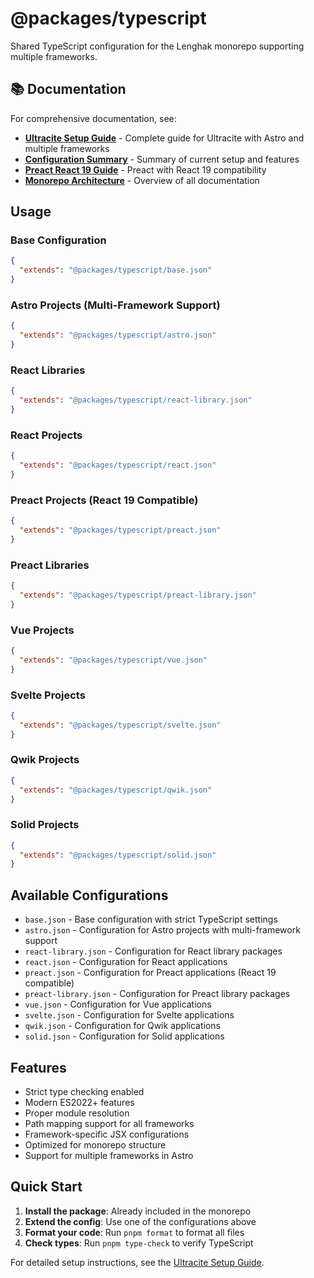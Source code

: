 # @packages/typescript

Shared TypeScript configuration for the Lenghak monorepo supporting multiple frameworks.

## 📚 Documentation

For comprehensive documentation, see:
- **[Ultracite Setup Guide](../../.cursor/docs/ultracite-astro-multi-framework-setup.md)** - Complete guide for Ultracite with Astro and multiple frameworks
- **[Configuration Summary](../../.cursor/docs/ultracite-configuration-summary.md)** - Summary of current setup and features
- **[Preact React 19 Guide](../../.cursor/docs/preact-react19-compatibility-guide.md)** - Preact with React 19 compatibility
- **[Monorepo Architecture](../../.cursor/docs/README.md)** - Overview of all documentation

## Usage

### Base Configuration
```json
{
  "extends": "@packages/typescript/base.json"
}
```

### Astro Projects (Multi-Framework Support)
```json
{
  "extends": "@packages/typescript/astro.json"
}
```

### React Libraries
```json
{
  "extends": "@packages/typescript/react-library.json"
}
```

### React Projects
```json
{
  "extends": "@packages/typescript/react.json"
}
```

### Preact Projects (React 19 Compatible)
```json
{
  "extends": "@packages/typescript/preact.json"
}
```

### Preact Libraries
```json
{
  "extends": "@packages/typescript/preact-library.json"
}
```

### Vue Projects
```json
{
  "extends": "@packages/typescript/vue.json"
}
```

### Svelte Projects
```json
{
  "extends": "@packages/typescript/svelte.json"
}
```

### Qwik Projects
```json
{
  "extends": "@packages/typescript/qwik.json"
}
```

### Solid Projects
```json
{
  "extends": "@packages/typescript/solid.json"
}
```

## Available Configurations

- `base.json` - Base configuration with strict TypeScript settings
- `astro.json` - Configuration for Astro projects with multi-framework support
- `react-library.json` - Configuration for React library packages
- `react.json` - Configuration for React applications
- `preact.json` - Configuration for Preact applications (React 19 compatible)
- `preact-library.json` - Configuration for Preact library packages
- `vue.json` - Configuration for Vue applications
- `svelte.json` - Configuration for Svelte applications
- `qwik.json` - Configuration for Qwik applications
- `solid.json` - Configuration for Solid applications

## Features

- Strict type checking enabled
- Modern ES2022+ features
- Proper module resolution
- Path mapping support for all frameworks
- Framework-specific JSX configurations
- Optimized for monorepo structure
- Support for multiple frameworks in Astro

## Quick Start

1. **Install the package**: Already included in the monorepo
2. **Extend the config**: Use one of the configurations above
3. **Format your code**: Run `pnpm format` to format all files
4. **Check types**: Run `pnpm type-check` to verify TypeScript

For detailed setup instructions, see the [Ultracite Setup Guide](../../.cursor/docs/ultracite-astro-multi-framework-setup.md).
